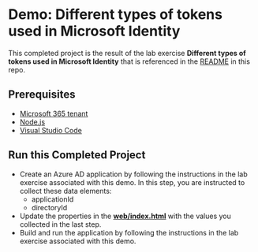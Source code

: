 # Demo: Different types of tokens used in Microsoft Identity

This completed project is the result of the lab exercise **Different types of tokens used in Microsoft Identity** that is referenced in the [README](../../README.md) in this repo.

## Prerequisites

- [Microsoft 365 tenant](https://developer.microsoft.com/office/dev-program?ocid=MSlearn)
- [Node.js](https://nodejs.org/)
- [Visual Studio Code](https://code.visualstudio.com/)

## Run this Completed Project

- Create an Azure AD application by following the instructions in the lab exercise associated with this demo. In this step, you are instructed to collect these data elements:
  - applicationId
  - directoryId
- Update the properties in the **[web/index.html](./web/index.html)** with the values you collected in the last step.
- Build and run the application by following the instructions in the lab exercise associated with this demo.
